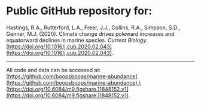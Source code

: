 # Public GitHub repository for: 

Hastings, R.A., Rutterford, L.A., Freer, J.J.,  Collins, R.A., Simpson, S.D., Genner, M.J. (2020). Climate change drives poleward increases and equatorward declines in marine species. _Current Biology_. [https://doi.org/10.1016/j.cub.2020.02.043](https://doi.org/10.1016/j.cub.2020.02.043).

---

All code and data can be accessed at:\
[https://github.com/boopsboops/marine-abundance](https://github.com/boopsboops/marine-abundance).\
[https://doi.org/10.6084/m9.figshare.11848152.v1](https://doi.org/10.6084/m9.figshare.11848152.v1).